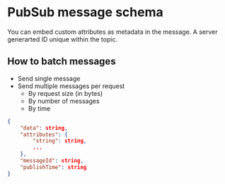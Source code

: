 # PubSub message schema
You can embed custom attributes as metadata in the message.
A server generarted ID unique within the topic. 
## How to batch messages
 - Send single message 
 - Send multiple messages per request
   - By request size (in bytes)
   - By number of messages
   - By time

```json
{
    "data": string,
    "attributes": {
        "string": string,
        ...
    },
    "messageId": string,
    "publishTime": string
}
```
